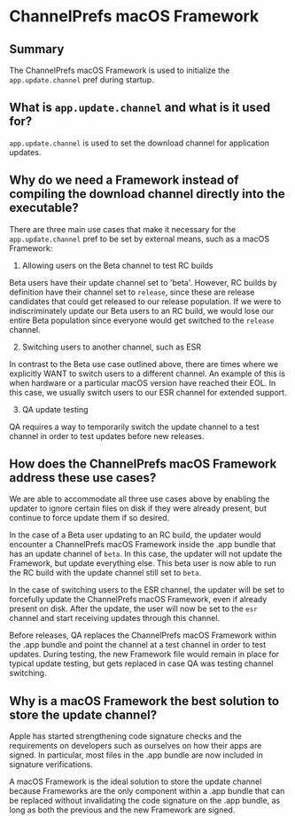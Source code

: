 # ChannelPrefs macOS Framework

## Summary

The ChannelPrefs macOS Framework is used to initialize the `app.update.channel`
pref during startup.

## What is `app.update.channel` and what is it used for?

`app.update.channel` is used to set the download channel for application
updates.

## Why do we need a Framework instead of compiling the download channel directly into the executable?

There are three main use cases that make it necessary for the
`app.update.channel` pref to be set by external means, such as a macOS
Framework:

  1. Allowing users on the Beta channel to test RC builds

Beta users have their update channel set to 'beta'. However, RC builds by
definition have their channel set to `release`, since these are release
candidates that could get released to our release population. If we were to
indiscriminately update our Beta users to an RC build, we would lose our entire
Beta population since everyone would get switched to the `release` channel.

  2. Switching users to another channel, such as ESR

In contrast to the Beta use case outlined above, there are times where we
explicitly WANT to switch users to a different channel. An example of this is
when hardware or a particular macOS version have reached their EOL. In this
case, we usually switch users to our ESR channel for extended support.

  3. QA update testing

QA requires a way to temporarily switch the update channel to a test channel in
order to test updates before new releases.

## How does the ChannelPrefs macOS Framework address these use cases?

We are able to accommodate all three use cases above by enabling the updater to
ignore certain files on disk if they were already present, but continue to force
update them if so desired.

In the case of a Beta user updating to an RC build, the updater would encounter
a ChannelPrefs macOS Framework inside the .app bundle that has an update channel
of `beta`. In this case, the updater will not update the Framework, but update
everything else. This beta user is now able to run the RC build with the update
channel still set to `beta`.

In the case of switching users to the ESR channel, the updater will be set to
forcefully update the ChannelPrefs macOS Framework, even if already present on
disk. After the update, the user will now be set to the `esr` channel and start
receiving updates through this channel.

Before releases, QA replaces the ChannelPrefs macOS Framework within the .app
bundle and point the channel at a test channel in order to test updates. During
testing, the new Framework file would remain in place for typical update
testing, but gets replaced in case QA was testing channel switching.

## Why is a macOS Framework the best solution to store the update channel?

Apple has started strengthening code signature checks and the requirements on
developers such as ourselves on how their apps are signed. In particular,
most files in the .app bundle are now included in signature verifications.

A macOS Framework is the ideal solution to store the update channel because
Frameworks are the only component within a .app bundle that can be replaced
without invalidating the code signature on the .app bundle, as long as both the
previous and the new Framework are signed.
